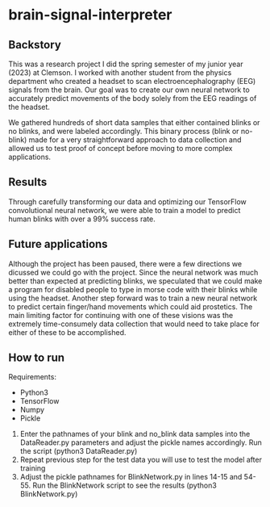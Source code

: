 # brain-signal-interpreter

## Backstory
This was a research project I did the spring semester of my junior year (2023) at Clemson. I worked with another student from the physics department who created a headset to scan electroencephalography (EEG) signals from the brain. Our goal was to create our own neural network to accurately predict movements of the body solely from the EEG readings of the headset.

We gathered hundreds of short data samples that either contained blinks or no blinks, and were labeled accordingly. This binary process (blink or no-blink) made for a very straightforward approach to data collection and allowed us to test proof of concept before moving to more complex applications. 

## Results
Through carefully transforming our data and optimizing our TensorFlow convolutional neural network, we were able to train a model to predict human blinks with over a 99% success rate.

## Future applications
Although the project has been paused, there were a few directions we dicussed we could go with the project. Since the neural network was much better than expected at predicting blinks, we speculated that we could make a program for disabled people to type in morse code with their blinks while using the headset. Another step forward was to train a new neural network to predict certain finger/hand movements which could aid prostetics. The main limiting factor for continuing with one of these visions was the extremely time-consumely data collection that would need to take place for either of these to be accomplished.

## How to run
Requirements:
* Python3
* TensorFlow
* Numpy
* Pickle

1. Enter the pathnames of your blink and no_blink data samples into the DataReader.py parameters and adjust the pickle names accordingly. Run the script (python3 DataReader.py)
2. Repeat previous step for the test data you will use to test the model after training
3. Adjust the pickle pathnames for BlinkNetwork.py in lines 14-15 and 54-55. Run the BlinkNetwork script to see the results (python3 BlinkNetwork.py)
